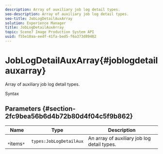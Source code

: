 ```yaml
---
description: Array of auxiliary job log detail types.
seo-description: Array of auxiliary job log detail types.
seo-title: JobLogDetailAuxArray
solution: Experience Manager
title: JobLogDetailAuxArray
topic: Scene7 Image Production System API
uuid: f55e10aa-eedf-41fa-bed5-f6a373d89482
---
```


# JobLogDetailAuxArray{#joblogdetailauxarray}

Array of auxiliary job log detail types.

 Syntax 

## Parameters {#section-2fc9bea56b6d4b72b80d4f04c5f9b862}

|  Name  | Type  | Description  |
|---|---|---|
|  ` *`items`*`  | `types:JobLogDetailAux`  | An array of auxiliary job log detail types.  |

